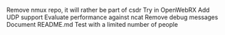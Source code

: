 Remove nmux repo, it will rather be part of csdr
Try in OpenWebRX
Add UDP support
Evaluate performance against ncat
Remove debug messages
Document README.md
Test with a limited number of people
